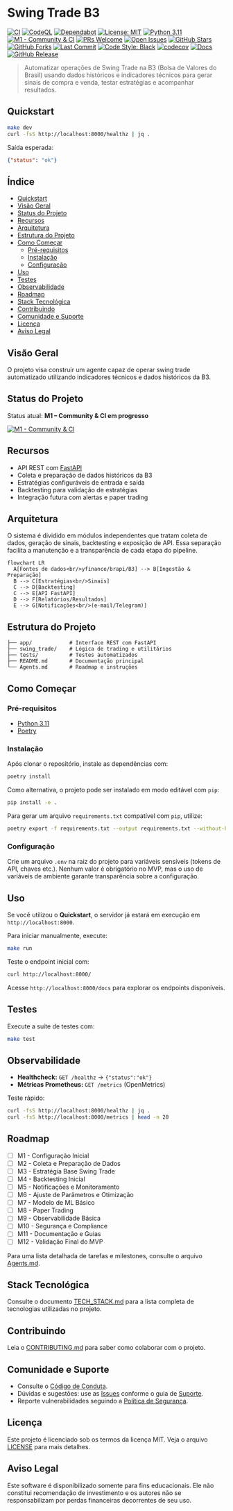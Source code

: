# Swing Trade B3

[![CI](https://github.com/leotavo/swing-trade-b3/actions/workflows/ci.yml/badge.svg)](https://github.com/leotavo/swing-trade-b3/actions/workflows/ci.yml)
[![CodeQL](https://github.com/leotavo/swing-trade-b3/actions/workflows/codeql.yml/badge.svg)](https://github.com/leotavo/swing-trade-b3/actions/workflows/codeql.yml)
[![Dependabot](https://img.shields.io/badge/dependabot-enabled-brightgreen?logo=dependabot)](https://github.com/dependabot)
[![License: MIT](https://img.shields.io/badge/License-MIT-blue.svg)](LICENSE)
[![Python 3.11](https://img.shields.io/badge/python-3.11-blue.svg)](pyproject.toml)
[![M1 - Community & CI](https://img.shields.io/github/milestones/progress/leotavo/swing-trade-b3/1?logo=github)](https://github.com/leotavo/swing-trade-b3/milestone/1)
[![PRs Welcome](https://img.shields.io/badge/PRs-welcome-brightgreen.svg)](CONTRIBUTING.md)
[![Open Issues](https://img.shields.io/github/issues/leotavo/swing-trade-b3)](https://github.com/leotavo/swing-trade-b3/issues)
[![GitHub Stars](https://img.shields.io/github/stars/leotavo/swing-trade-b3)](https://github.com/leotavo/swing-trade-b3/stargazers)
[![GitHub Forks](https://img.shields.io/github/forks/leotavo/swing-trade-b3)](https://github.com/leotavo/swing-trade-b3/network/members)
[![Last Commit](https://img.shields.io/github/last-commit/leotavo/swing-trade-b3)](https://github.com/leotavo/swing-trade-b3/commits)
[![Code Style: Black](https://img.shields.io/badge/code%20style-black-000000.svg)](https://github.com/psf/black)
[![codecov](https://codecov.io/gh/leotavo/swing-trade-b3/branch/main/graph/badge.svg)](https://codecov.io/gh/leotavo/swing-trade-b3)
[![Docs](https://img.shields.io/badge/docs-latest-blue.svg)](https://github.com/leotavo/swing-trade-b3/wiki)
[![GitHub Release](https://img.shields.io/github/v/release/leotavo/swing-trade-b3?include_prereleases)](https://github.com/leotavo/swing-trade-b3/releases)

> Automatizar operações de Swing Trade na B3 (Bolsa de Valores do Brasil) usando dados históricos e indicadores técnicos para gerar sinais de compra e venda, testar estratégias e acompanhar resultados.

## Quickstart

```bash
make dev
curl -fsS http://localhost:8000/healthz | jq .
```

Saída esperada:

```json
{"status": "ok"}
```

## Índice

- [Quickstart](#quickstart)
- [Visão Geral](#visão-geral)
- [Status do Projeto](#status-do-projeto)
- [Recursos](#recursos)
- [Arquitetura](#arquitetura)
- [Estrutura do Projeto](#estrutura-do-projeto)
- [Como Começar](#como-começar)
  - [Pré-requisitos](#pré-requisitos)
  - [Instalação](#instalação)
  - [Configuração](#configuração)
- [Uso](#uso)
- [Testes](#testes)
- [Observabilidade](#observabilidade)
- [Roadmap](#roadmap)
- [Stack Tecnológica](#stack-tecnológica)
- [Contribuindo](#contribuindo)
- [Comunidade e Suporte](#comunidade-e-suporte)
- [Licença](#licença)
- [Aviso Legal](#aviso-legal)

## Visão Geral

O projeto visa construir um agente capaz de operar swing trade automatizado utilizando indicadores técnicos e dados históricos da B3.

## Status do Projeto

Status atual: **M1 – Community & CI em progresso**

[![M1 - Community & CI](https://img.shields.io/github/milestones/progress/leotavo/swing-trade-b3/1?logo=github)](https://github.com/leotavo/swing-trade-b3/milestone/1)

## Recursos

- API REST com [FastAPI](https://fastapi.tiangolo.com/)
- Coleta e preparação de dados históricos da B3
- Estratégias configuráveis de entrada e saída
- Backtesting para validação de estratégias
- Integração futura com alertas e paper trading

## Arquitetura

O sistema é dividido em módulos independentes que tratam coleta de dados, geração de sinais, backtesting e exposição de API. Essa separação facilita a manutenção e a transparência de cada etapa do pipeline.

```mermaid
flowchart LR
  A[Fontes de dados<br/>yfinance/brapi/B3] --> B[Ingestão & Preparação]
  B --> C[Estratégias<br/>Sinais]
  C --> D[Backtesting]
  C --> E[API FastAPI]
  D --> F[Relatórios/Resultados]
  E --> G[Notificações<br/>(e-mail/Telegram)]
```

## Estrutura do Projeto

```
├── app/            # Interface REST com FastAPI
├── swing_trade/    # Lógica de trading e utilitários
├── tests/          # Testes automatizados
├── README.md       # Documentação principal
└── Agents.md       # Roadmap e instruções
```

## Como Começar

### Pré-requisitos

- [Python 3.11](https://www.python.org/)
- [Poetry](https://python-poetry.org/)

### Instalação

Após clonar o repositório, instale as dependências com:

```bash
poetry install
```

Como alternativa, o projeto pode ser instalado em modo editável com `pip`:

```bash
pip install -e .
```

Para gerar um arquivo `requirements.txt` compatível com `pip`, utilize:

```bash
poetry export -f requirements.txt --output requirements.txt --without-hashes
```

### Configuração

Crie um arquivo `.env` na raiz do projeto para variáveis sensíveis (tokens de API, chaves etc.). Nenhum valor é obrigatório no MVP, mas o uso de variáveis de ambiente garante transparência sobre a configuração.

## Uso

Se você utilizou o **Quickstart**, o servidor já estará em execução em `http://localhost:8000`.

Para iniciar manualmente, execute:

```bash
make run
```

Teste o endpoint inicial com:

```bash
curl http://localhost:8000/
```

Acesse `http://localhost:8000/docs` para explorar os endpoints disponíveis.

## Testes

Execute a suíte de testes com:

```bash
make test
```

## Observabilidade
- **Healthcheck:** `GET /healthz` → `{"status":"ok"}`
- **Métricas Prometheus:** `GET /metrics` (OpenMetrics)

Teste rápido:
```bash
curl -fsS http://localhost:8000/healthz | jq .
curl -fsS http://localhost:8000/metrics | head -n 20
```

## Roadmap

- [ ] M1 - Configuração Inicial
- [ ] M2 - Coleta e Preparação de Dados
- [ ] M3 - Estratégia Base Swing Trade
- [ ] M4 - Backtesting Inicial
- [ ] M5 - Notificações e Monitoramento
- [ ] M6 - Ajuste de Parâmetros e Otimização
- [ ] M7 - Modelo de ML Básico
- [ ] M8 - Paper Trading
- [ ] M9 - Observabilidade Básica
- [ ] M10 - Segurança e Compliance
- [ ] M11 - Documentação e Guias
- [ ] M12 - Validação Final do MVP

Para uma lista detalhada de tarefas e milestones, consulte o arquivo [Agents.md](Agents.md).

## Stack Tecnológica

Consulte o documento [TECH_STACK.md](TECH_STACK.md) para a lista completa de tecnologias utilizadas no projeto.

## Contribuindo

Leia o [CONTRIBUTING.md](CONTRIBUTING.md) para saber como colaborar com o projeto.

## Comunidade e Suporte

- Consulte o [Código de Conduta](CODE_OF_CONDUCT.md).
- Dúvidas e sugestões: use as [Issues](https://github.com/leotavo/swing-trade-b3/issues) conforme o guia de [Suporte](SUPPORT.md).
- Reporte vulnerabilidades seguindo a [Política de Segurança](SECURITY.md).

## Licença

Este projeto é licenciado sob os termos da licença MIT. Veja o arquivo [LICENSE](LICENSE) para mais detalhes.

## Aviso Legal

Este software é disponibilizado somente para fins educacionais. Ele não constitui recomendação de investimento e os autores não se responsabilizam por perdas financeiras decorrentes de seu uso.
